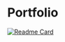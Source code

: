 # Portfolio

[![Readme Card](https://github-readme-stats.vercel.app/api/pin/?username=OleksandrVasylchuk&repo=-Resume)](https://github.com/OleksandrVasylchuk/-Resume)
